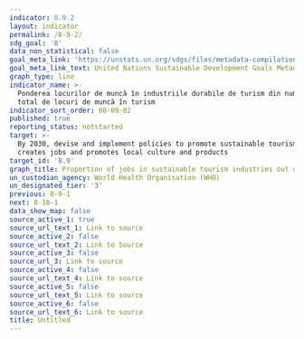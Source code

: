 ```yaml
---
indicator: 8.9.2
layout: indicator
permalink: /8-9-2/
sdg_goal: '8'
data_non_statistical: false
goal_meta_link: 'https://unstats.un.org/sdgs/files/metadata-compilation/Metadata-Goal-8.pdf'
goal_meta_link_text: United Nations Sustainable Development Goals Metadata (PDF 526 KB)
graph_type: line
indicator_name: >-
  Ponderea locurilor de muncă în industriile durabile de turism din numărul
  total de locuri de muncă în turism
indicator_sort_order: 08-09-02
published: true
reporting_status: notstarted
target: >-
  By 2030, devise and implement policies to promote sustainable tourism that
  creates jobs and promotes local culture and products
target_id: '8.9'
graph_title: Proportion of jobs in sustainable tourism industries out of total tourism jobs
un_custodian_agency: World Health Organisation (WHO)
un_designated_tier: '3'
previous: 8-9-1
next: 8-10-1
data_show_map: false
source_active_1: true
source_url_text_1: Link to source
source_active_2: false
source_url_text_2: Link to Source
source_active_3: false
source_url_3: Link to source
source_active_4: false
source_url_text_4: Link to source
source_active_5: false
source_url_text_5: Link to source
source_active_6: false
source_url_text_6: Link to source
title: Untitled
---
```


